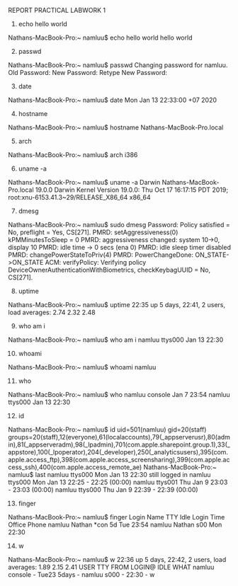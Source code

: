 REPORT PRACTICAL LABWORK 1

1) echo hello world

Nathans-MacBook-Pro:~ namluu$ echo hello world
hello world

2) passwd

Nathans-MacBook-Pro:~ namluu$ passwd
Changing password for namluu.
Old Password:
New Password:
Retype New Password:

3) date

Nathans-MacBook-Pro:~ namluu$ date
Mon Jan 13 22:33:00 +07 2020

4) hostname

Nathans-MacBook-Pro:~ namluu$ hostname
Nathans-MacBook-Pro.local

5) arch

Nathans-MacBook-Pro:~ namluu$ arch
i386

6) uname -a

Nathans-MacBook-Pro:~ namluu$ uname -a
Darwin Nathans-MacBook-Pro.local 19.0.0 Darwin Kernel Version 19.0.0: Thu Oct 17 16:17:15 PDT 2019; root:xnu-6153.41.3~29/RELEASE_X86_64 x86_64

7) dmesg

Nathans-MacBook-Pro:~ namluu$ sudo dmesg
Password:
Policy satisfied = No, preflight = Yes, CS[271].
PMRD: setAggressiveness(0) kPMMinutesToSleep = 0
PMRD: aggressiveness changed: system 10->0, display 10
PMRD: idle time -> 0 secs (ena 0)
PMRD: idle sleep timer disabled
PMRD: changePowerStateToPriv(4)
PMRD: PowerChangeDone: ON_STATE->ON_STATE
ACM: verifyPolicy: Verifying policy DeviceOwnerAuthenticationWithBiometrics, checkKeybagUUID = No, CS[271].

8) uptime 

Nathans-MacBook-Pro:~ namluu$ uptime
22:35  up 5 days, 22:41, 2 users, load averages: 2.74 2.32 2.48

9) who am i

Nathans-MacBook-Pro:~ namluu$ who am i
namluu   ttys000  Jan 13 22:30 

10) whoami

Nathans-MacBook-Pro:~ namluu$ whoami
namluu

11) who

Nathans-MacBook-Pro:~ namluu$ who
namluu   console  Jan  7 23:54 
namluu   ttys000  Jan 13 22:30 

12) id

Nathans-MacBook-Pro:~ namluu$ id
uid=501(namluu) gid=20(staff) groups=20(staff),12(everyone),61(localaccounts),79(_appserverusr),80(admin),81(_appserveradm),98(_lpadmin),701(com.apple.sharepoint.group.1),33(_appstore),100(_lpoperator),204(_developer),250(_analyticsusers),395(com.apple.access_ftp),398(com.apple.access_screensharing),399(com.apple.access_ssh),400(com.apple.access_remote_ae)
Nathans-MacBook-Pro:~ namluu$ last
namluu    ttys000                   Mon Jan 13 22:30   still logged in
namluu    ttys000                   Mon Jan 13 22:25 - 22:25  (00:00)
namluu    ttys001                   Thu Jan  9 23:03 - 23:03  (00:00)
namluu    ttys000                   Thu Jan  9 22:39 - 22:39  (00:00)

13) finger

Nathans-MacBook-Pro:~ namluu$ finger
Login    Name                 TTY  Idle  Login  Time   Office  Phone
namluu   Nathan              *con    5d  Tue    23:54
namluu   Nathan               s00        Mon    22:30

14) w

Nathans-MacBook-Pro:~ namluu$ w
22:36  up 5 days, 22:42, 2 users, load averages: 1.89 2.15 2.41
USER     TTY      FROM              LOGIN@  IDLE WHAT
namluu   console  -                Tue23   5days -
namluu   s000     -                22:30       - w
